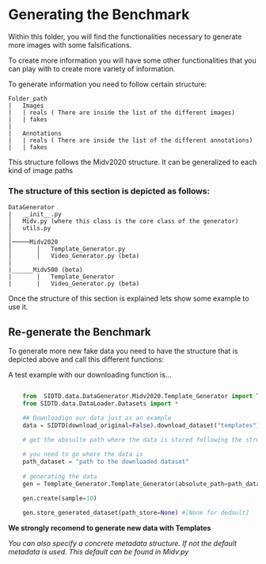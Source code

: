 
# Generating the Benchmark

Within this folder, you will find the functionalities necessary to generate more images with some falsifications.

To create more information you will have some other functionalities that you can play with to create more variety of information.

To generate information you need to follow certain structure: 

```
Folder_path
|   Images
|   | reals ( There are inside the list of the different images)
|   | fakes 
|   
|   Annotations
|   | reals ( There are inside the list of the different annotations)
|   | fakes     
```

This structure follows the Midv2020 structure. It can be generalized to each kind of image paths

### The structure of this section is depicted as follows:

```
DataGenerator
|   __init__.py    
│   Midv.py (where this class is the core class of the generator)
│   utils.py
|   
│─────Midv2020
│       │   Template_Generator.py
│       │   Video_Generator.py (beta)
|
|______Midv500 (beta)
|       |   Template_Generator
|       |   Video_Generator.py (beta)
```

Once the structure of this section is explained lets show some example to use it.

## Re-generate the Benchmark

To generate more new fake data you need to have the structure that is depicted above and call this different functions:

A test example with our downloading function is...
```python

    from  SIDTD.data.DataGenerator.Midv2020.Template_Generator import Template_Generator
    from SIDTD.data.DataLoader.Datasets import *

    ## Downloadign our data just as an example
    data = SIDTD(download_original=False).download_dataset("templates")

    # get the abosulte path where the data is stored following the structure depicted above
    
    # you need to go where the data is 
    path_dataset = "path to the downloaded dataset"
    
    # generating the data
    gen = Template_Generator.Template_Generator(absolute_path=path_dataset))

    gen.create(sample=10)
    
    gen.store_generated_dataset(path_store=None) #[None for dedault]

```

**We strongly recomend to generate new data with  Templates**

*You can also specify a concrete metadata structure. If not the default metadata is used. This default can be found in Midv.py*
